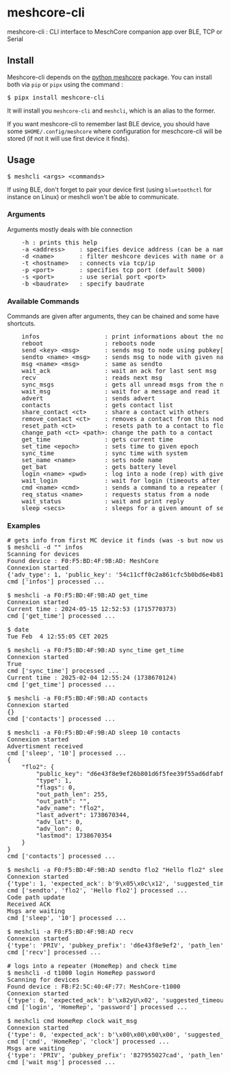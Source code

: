 # meshcore-cli

meshcore-cli : CLI interface to MeschCore companion app over BLE, TCP or Serial

## Install

Meshcore-cli depends on the [python meshcore](https://github.com/fdlamotte/meshcore_py) package. You can install both via `pip` or `pipx` using the command :

 <pre>
$ pipx install meshcore-cli
</pre>

It will install you `meshcore-cli` and `meshcli`, which is an alias to the former.

If you want meshcore-cli to remember last BLE device, you should have some `$HOME/.config/meshcore` where configuration for meschcore-cli will be stored (if not it will use first device it finds).

## Usage

<pre>
$ meshcli &lt;args&gt; &lt;commands&gt;
</pre>

If using BLE, don't forget to pair your device first (using `bluetoothctl` for instance on Linux) or meshcli won't be able to communicate.

### Arguments

Arguments mostly deals with ble connection

<pre>
    -h : prints this help                                                                      
    -a &lt;address&gt;    : specifies device address (can be a name)
    -d &lt;name&gt;       : filter meshcore devices with name or address
    -t &lt;hostname&gt;   : connects via tcp/ip
    -p &lt;port&gt;       : specifies tcp port (default 5000)
    -s &lt;port&gt;       : use serial port &lt;port&gt;
    -b &lt;baudrate&gt;   : specify baudrate
</pre>

### Available Commands 

Commands are given after arguments, they can be chained and some have shortcuts.

 <pre>
    infos                  : print informations about the node      i 
    reboot                 : reboots node                             
    send &lt;key&gt; &lt;msg&gt;       : sends msg to node using pubkey[0:6]
    sendto &lt;name&gt; &lt;msg&gt;    : sends msg to node with given name        
    msg &lt;name&gt; &lt;msg&gt;       : same as sendto                         m 
    wait_ack               : wait an ack for last sent msg          wa
    recv                   : reads next msg                         r 
    sync_msgs              : gets all unread msgs from the node     sm
    wait_msg               : wait for a message and read it         wm
    advert                 : sends advert                           a 
    contacts               : gets contact list                      lc
    share_contact &lt;ct&gt;     : share a contact with others            sc
    remove_contact &lt;ct&gt;    : removes a contact from this node         
    reset_path &lt;ct&gt;        : resets path to a contact to flood      rp
    change_path &lt;ct&gt; &lt;path&gt;: change the path to a contact           cp
    get_time               : gets current time                        
    set_time &lt;epoch&gt;       : sets time to given epoch                 
    sync_time              : sync time with system                    
    set_name &lt;name&gt;        : sets node name                           
    get_bat                : gets battery level                     b 
    login &lt;name&gt; &lt;pwd&gt;     : log into a node (rep) with given pwd   l 
    wait_login             : wait for login (timeouts after 5sec)   wl
    cmd &lt;name&gt; &lt;cmd&gt;       : sends a command to a repeater (no ack) c 
    req_status &lt;name&gt;      : requests status from a node            rs
    wait_status            : wait and print reply                   ws
    sleep &lt;secs&gt;           : sleeps for a given amount of secs      s
</pre>

### Examples

<pre>
# gets info from first MC device it finds (was -s but now used for serial port)
$ meshcli -d "" infos
Scanning for devices
Found device : F0:F5:BD:4F:9B:AD: MeshCore
Connexion started
{'adv_type': 1, 'public_key': '54c11cff0c2a861cfc5b0bd6e4b81cd5e6ca85e058bf53932d86c87dc7a20011', 'device_loc': '000000000000000000000000', 'radio_freq': 867500, 'radio_bw': 250000, 'radio_sf': 10, 'radio_cr': 5, 'name': 'toto'}
cmd ['infos'] processed ...

$ meshcli -a F0:F5:BD:4F:9B:AD get_time
Connexion started
Current time : 2024-05-15 12:52:53 (1715770373)
cmd ['get_time'] processed ...

$ date
Tue Feb  4 12:55:05 CET 2025

$ meshcli -a F0:F5:BD:4F:9B:AD sync_time get_time
Connexion started
True
cmd ['sync_time'] processed ...
Current time : 2025-02-04 12:55:24 (1738670124)
cmd ['get_time'] processed ...

$ meshcli -a F0:F5:BD:4F:9B:AD contacts
Connexion started
{}
cmd ['contacts'] processed ...

$ meshcli -a F0:F5:BD:4F:9B:AD sleep 10 contacts
Connexion started
Advertisment received
cmd ['sleep', '10'] processed ...
{
    "flo2": {
        "public_key": "d6e43f8e9ef26b801d6f5fee39f55ad6dfabfc939c84987256532d8b94aa25dd",
        "type": 1,
        "flags": 0,
        "out_path_len": 255,
        "out_path": "",
        "adv_name": "flo2",
        "last_advert": 1738670344,
        "adv_lat": 0,
        "adv_lon": 0,
        "lastmod": 1738670354
    }
}
cmd ['contacts'] processed ...

$ meshcli -a F0:F5:BD:4F:9B:AD sendto flo2 "Hello flo2" sleep 10
Connexion started
{'type': 1, 'expected_ack': b'9\x05\x0c\x12', 'suggested_timeout': 3260}
cmd ['sendto', 'flo2', 'Hello flo2'] processed ...
Code path update
Received ACK
Msgs are waiting
cmd ['sleep', '10'] processed ...

$ meshcli -a F0:F5:BD:4F:9B:AD recv
Connexion started
{'type': 'PRIV', 'pubkey_prefix': 'd6e43f8e9ef2', 'path_len': 255, 'txt_type': 0, 'sender_timestamp': 1738670421, 'text': 'hi'}
cmd ['recv'] processed ...

# logs into a repeater (HomeRep) and check time
$ meshcli -d t1000 login HomeRep password
Scanning for devices
Found device : FB:F2:5C:40:4F:77: MeshCore-t1000
Connexion started
{'type': 0, 'expected_ack': b'\x82yU\x02', 'suggested_timeout': 4446}
cmd ['login', 'HomeRep', 'password'] processed ...

$ meshcli cmd HomeRep clock wait_msg
Connexion started
{'type': 0, 'expected_ack': b'\x00\x00\x00\x00', 'suggested_timeout': 2724}
cmd ['cmd', 'HomeRep', 'clock'] processed ...
Msgs are waiting
{'type': 'PRIV', 'pubkey_prefix': '827955027cad', 'path_len': 255, 'txt_type': 1, 'sender_timestamp': 1741030036, 'text': '19:27 - 3/3/2025 UTC'}
cmd ['wait_msg'] processed ...
</pre>

